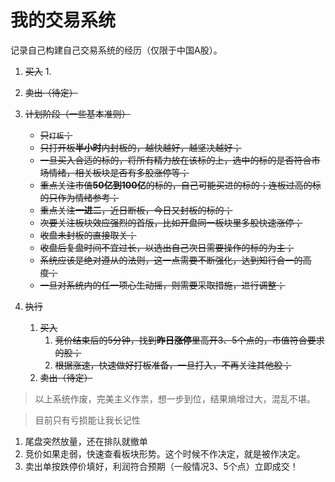# 我的交易系统
记录自己构建自己交易系统的经历（仅限于中国A股）。

1. ~~买入~~
    1. 
2. ~~卖出（待定）~~

1. ~~计划阶段（一些基本准则）~~
    - ~~只`打板`；~~
    - ~~只打开板**半小时**内封板的，越快越好，越坚决越好；~~
    - ~~一旦买入合适的标的，将所有精力放在该标的上，选中的标的是否符合市场情绪，相关板块是否有多股涨停等；~~
    - ~~重点关注市值**50亿到100亿**的标的，自己可能买进的标的；连板过高的标的只作为情绪参考；~~
    - ~~重点关注**一进二**，近日断板，今日又封板的标的；~~
    - ~~次要关注板块效应强烈的首版，比如开盘同一板块里多股快速涨停；~~
    - ~~收盘未封板的直接取关；~~
    - ~~收盘后复盘时间不宜过长，以选出自己次日需要操作的标的为主；~~
    - ~~系统应该是绝对遵从的法则，这一点需要不断强化，达到知行合一的高度；~~
    - ~~一旦对系统内的任一项心生动摇，则需要采取措施，进行调整；~~
2. ~~执行~~
    1. ~~买入~~
        1. ~~竞价结束后的5分钟，找到**昨日涨停**里高开3、5个点的，市值符合要求的股；~~
        2. ~~根据涨速，快速做好打板准备，一旦打入，不再关注其他股；~~
    2. ~~卖出（待定）~~

> 以上系统作废，完美主义作祟，想一步到位，结果熵增过大，混乱不堪。


> 目前只有亏损能让我长记性
1. 尾盘突然放量，还在排队就撤单
2. 竞价如果走弱，快速查看板块形势。这个时候不作决定，就是被作决定。
3. 卖出单按跌停价填好，利润符合预期（一般情况3、5个点）立即成交！
